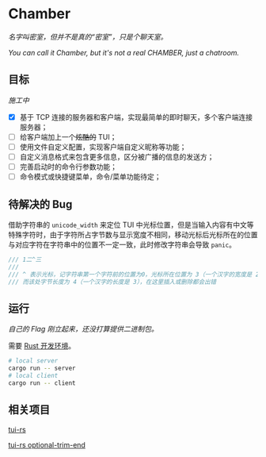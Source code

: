# Chamber

*名字叫密室，但并不是真的“密室”，只是个聊天室。*

*You can call it Chamber, but it's not a real CHAMBER, just a chatroom.*

## 目标

*施工中*

- [x] 基于 TCP 连接的服务器和客户端，实现最简单的即时聊天，多个客户端连接服务器；
- [ ] 给客户端加上一个~~炫酷的~~ TUI；
- [ ] 使用文件自定义配置，实现客户端自定义昵称等功能；
- [ ] 自定义消息格式来包含更多信息，区分被广播的信息的发送方；
- [ ] 完善启动时的命令行参数功能；
- [ ] 命令模式或快捷键菜单，命令/菜单功能待定；

## 待解决的 Bug

借助字符串的 `unicode_width` 来定位 TUI 中光标位置，但是当输入内容有中文等特殊字符时，由于字符所占字节数与显示宽度不相同，移动光标后光标所在的位置与对应字符在字符串中的位置不一定一致，此时修改字符串会导致 `panic`。

```rust
/// 1二^三
///
/// ^ 表示光标，记字符串第一个字符前的位置为0，光标所在位置为 3（一个汉字的宽度是 2）
/// 而该处字节长度为 4（一个汉字的长度是 3），在这里插入或删除都会出错
```

## 运行

*自己的 Flag 刚立起来，还没打算提供二进制包。*

需要 [Rust 开发环境](https://www.rust-lang.org/learn/get-started)。

```sh
# local server
cargo run -- server
# local client
cargo run -- client
```

## 相关项目

[tui-rs](https://github.com/fdehau/tui-rs)

[tui-rs optional-trim-end](https://github.com/Phoenix-Chen/tui-rs/tree/optional_trim_end)
